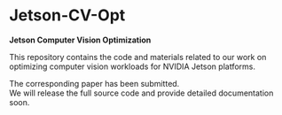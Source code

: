 # Jetson-CV-Opt

**Jetson Computer Vision Optimization**

This repository contains the code and materials related to our work on optimizing computer vision workloads for NVIDIA Jetson platforms.

The corresponding paper has been submitted.  
We will release the full source code and provide detailed documentation soon.
